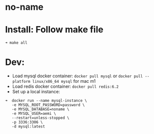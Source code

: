 # no-name
# Install: Follow make file
```
➜ make all
```
# Dev:
- Load mysql docker container: `docker pull mysql` or `docker pull --platform linux/x86_64 mysql` for mac m1
- Load redis docker container: `docker pull redis:6.2`
- Set up a local instance:
```
➜  docker run --name mysql-instance \
   -e MYSQL_ROOT_PASSWORD=password \
   -e MYSQL_DATABASE=noname \
   -e MYSQL_USER=aemi \
   --restart=unless-stopped \
   -p 3336:3306 \
   -d mysql:latest
